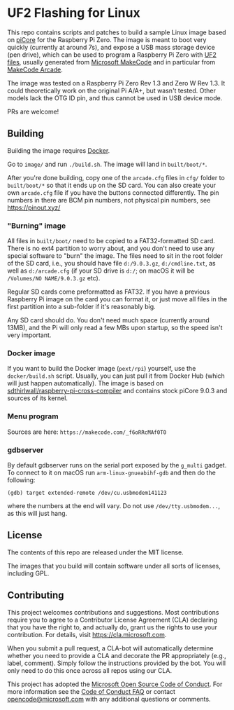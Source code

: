 # UF2 Flashing for Linux

This repo contains scripts and patches to build a sample Linux image
based on [piCore](http://www.tinycorelinux.net/ports.html)
for the Raspberry Pi Zero.
The image is meant to boot very quickly (currently at around 7s),
and expose a USB mass storage device (pen drive), which can be used
to program a Raspberry Pi Zero with [UF2 files](https://github.com/Microsoft/uf2),
usually generated from [Microsoft MakeCode](https://github.com/Microsoft/pxt)
and in particular from [MakeCode Arcade](https://arcade.makecode.com).

The image was tested on a Raspberry Pi Zero Rev 1.3 and Zero W Rev 1.3.
It could theoretically work on the original Pi A/A+, but wasn't
tested. Other models lack the OTG ID pin, and thus cannot be used in
USB device mode.

PRs are welcome!

## Building

Building the image requires [Docker](https://www.docker.com/).

Go to `image/` and run `./build.sh`. The image will land in `built/boot/*`.

After you're done building, copy one of the `arcade.cfg` files in `cfg/` folder
to `built/boot/*` so that it ends up on the SD card.
You can also create your own `arcade.cfg` file if you have the buttons
connected differently.
The pin numbers in there are BCM pin numbers, not physical pin numbers, see https://pinout.xyz/

### "Burning" image

All files in `built/boot/` need to be copied to a FAT32-formatted SD card.
There is no ext4 partition to worry about, and you don't need to use any
special software to "burn" the image.
The files need to sit in the root folder of the SD card, i.e.,
you should have file `d:/9.0.3.gz`, `d:/cmdline.txt`, as well
as `d:/arcade.cfg` (if your SD drive is `d:/`; on macOS it will
be `/Volumes/NO NAME/9.0.3.gz` etc).

Regular SD cards come preformatted as FAT32. If you have a previous
Raspberry Pi image on the card you can format it, or just move all files in
the first partition into a sub-folder if it's reasonably big.

Any SD card should do. You don't need much space (currently around 13MB),
and the Pi will only read a few MBs upon startup, so the speed isn't very important.

### Docker image

If you want to build the Docker image (`pext/rpi`) yourself,
use the `docker/build.sh` script. Usually, you can just pull it
from Docker Hub (which will just happen automatically).
The image is based on
[sdthirlwall/raspberry-pi-cross-compiler](https://hub.docker.com/r/sdthirlwall/raspberry-pi-cross-compiler/)
and contains stock piCore 9.0.3 and sources of its kernel.

### Menu program

Sources are here: `https://makecode.com/_f6oRRcMAf0T0`

### gdbserver

By default gdbserver runs on the serial port exposed by the `g_multi` gadget.
To connect to it on macOS run `arm-linux-gnueabihf-gdb` and then do the following:
```
(gdb) target extended-remote /dev/cu.usbmodem141123
```
where the numbers at the end will vary. Do not use `/dev/tty.usbmodem...`, as this will
just hang.

## License

The contents of this repo are released under the MIT license.

The images that you build will contain software under all sorts of licenses, including GPL.

## Contributing

This project welcomes contributions and suggestions.  Most contributions require you to agree to a
Contributor License Agreement (CLA) declaring that you have the right to, and actually do, grant us
the rights to use your contribution. For details, visit https://cla.microsoft.com.

When you submit a pull request, a CLA-bot will automatically determine whether you need to provide
a CLA and decorate the PR appropriately (e.g., label, comment). Simply follow the instructions
provided by the bot. You will only need to do this once across all repos using our CLA.

This project has adopted the [Microsoft Open Source Code of Conduct](https://opensource.microsoft.com/codeofconduct/).
For more information see the [Code of Conduct FAQ](https://opensource.microsoft.com/codeofconduct/faq/) or
contact [opencode@microsoft.com](mailto:opencode@microsoft.com) with any additional questions or comments.
